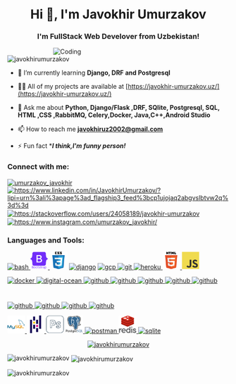 
<h1 align="center">Hi 👋, I'm Javokhir Umurzakov</h1>
<h3 align="center">I'm FullStack Web Develover from Uzbekistan!</h3>

<img align="right" alt="Coding" width="400" src="https://cdn.dribbble.com/users/1162077/screenshots/3848914/programmer.gif">

<p align="left"> <img src="https://komarev.com/ghpvc/?username=JavokhirUmurzakov&label=Profile%20views&color=0e75b6&style=flat" alt="javokhirumurzakov" /> </p>

- 🌱 I’m currently learning **Django, DRF and Postgresql**

- 👨‍💻 All of my projects are available at [https://javokhir-umurzakov.uz/](https://javokhir-umurzakov.uz/)

- 💬 Ask me about **Python, Django/Flask ,DRF, SQlite, Postgresql, SQL, HTML ,CSS ,RabbitMQ, Celery,Docker, Java,C++,Android Studio**

- 📫 How to reach me **javokhiruz2002@gmail.com**
  
- ⚡ Fun fact ****I think,I'm funny person!***

<!-- BLOG-POST-LIST:START -->
<!-- BLOG-POST-LIST:END -->

<h3 align="left">Connect with me:</h3>
<p align="left">
<a href="https://t.me/umurzakov_javokhir" target="blank"><img align="center" src="https://brandlogos.net/wp-content/uploads/2021/11/telegram-logo.png" alt="umurzakov_javokhir" height="45" width="40" /></a>
<a href="https://linkedin.com/in/JavokhirUmurzakov/" target="blank"><img align="center" src="https://raw.githubusercontent.com/rahuldkjain/github-profile-readme-generator/master/src/images/icons/Social/linked-in-alt.svg" alt="https://www.linkedin.com/in/JavokhirUmurzakov/?lipi=urn%3ali%3apage%3ad_flagship3_feed%3bcp1ujojaq2abgvslbtvw2q%3d%3d" height="30" width="40" /></a>
<a href="https://stackoverflow.com/users/24058189/javokhir-umurzakov" target="blank"><img align="center" src="https://raw.githubusercontent.com/rahuldkjain/github-profile-readme-generator/master/src/images/icons/Social/stack-overflow.svg" alt="https://stackoverflow.com/users/24058189/javokhir-umurzakov" height="30" width="40" /></a>
<a href="https://instagram.com/umurzakov_javokhir/" target="blank"><img align="center" src="https://raw.githubusercontent.com/rahuldkjain/github-profile-readme-generator/master/src/images/icons/Social/instagram.svg" alt="https://www.instagram.com/umurzakov_javokhir/" height="30" width="40" /></a>
</p>

<h3 align="left">Languages and Tools:</h3>
<a href="https://www.gnu.org/software/bash/" target="_blank" rel="noreferrer"> <img src="https://www.vectorlogo.zone/logos/gnu_bash/gnu_bash-icon.svg" alt="bash" width="40" height="40"/> </a> 
<a href="https://getbootstrap.com" target="_blank" rel="noreferrer"> <img src="https://raw.githubusercontent.com/devicons/devicon/master/icons/bootstrap/bootstrap-plain-wordmark.svg" alt="bootstrap" width="40" height="40"/> </a> 
<a href="https://www.w3schools.com/css/" target="_blank" rel="noreferrer"> <img src="https://raw.githubusercontent.com/devicons/devicon/master/icons/css3/css3-original-wordmark.svg" alt="css3" width="40" height="40"/></a>
<a href="https://www.djangoproject.com/" target="_blank" rel="noreferrer"> <img src="https://cdn.worldvectorlogo.com/logos/django.svg" alt="django" width="40" height="40"/></a> 
<a href="https://cloud.google.com" target="_blank" rel="noreferrer"> <img src="https://www.vectorlogo.zone/logos/google_cloud/google_cloud-icon.svg" alt="gcp" width="40" height="40"/> </a>
<a href="https://git-scm.com/" target="_blank" rel="noreferrer"> <img src="https://www.vectorlogo.zone/logos/git-scm/git-scm-icon.svg" alt="git" width="40" height="40"/> </a> 
<a href="https://heroku.com" target="_blank" rel="noreferrer"> <img src="https://www.vectorlogo.zone/logos/heroku/heroku-icon.svg" alt="heroku" width="40" height="40"/> </a>
<a href="https://www.w3.org/html/" target="_blank" rel="noreferrer"> <img src="https://raw.githubusercontent.com/devicons/devicon/master/icons/html5/html5-original-wordmark.svg" alt="html5" width="40" height="40"/> </a>
<a href="https://developer.mozilla.org/en-US/docs/Web/JavaScript" target="_blank" rel="noreferrer"> <img src="https://raw.githubusercontent.com/devicons/devicon/master/icons/javascript/javascript-original.svg" alt="javascript" width="40" height="40"/> </a>

<a href="https://www.mysql.com/" target="_blank" rel="noreferrer"> <img src="https://www.vectorlogo.zone/logos/docker/docker-official.svg" alt="docker" width="40" height="40"/> </a>
<a href="https://www.mysql.com/" target="_blank" rel="noreferrer"> <img src="https://www.vectorlogo.zone/logos/digitalocean/digitalocean-official.svg" alt="digital-ocean" width="40" height="40"/> </a>
<a href="https://www.github.com/" target="_blank" rel="noreferrer"> <img src="https://www.vectorlogo.zone/logos/github/github-tile.svg" alt="github" width="40" height="40"/> </a>
<a href="" target="_blank" rel="noreferrer"> <img src="https://www.vectorlogo.zone/logos/java/java-vertical.svg" alt="github" width="40" height="40"/> </a>
<a href="" target="_blank" rel="noreferrer"> <img src="https://www.vectorlogo.zone/logos/linux/linux-ar21.svg" alt="github" width="70" height="40"/> </a>
<a href="" target="_blank" rel="noreferrer"> <img src="https://www.vectorlogo.zone/logos/php/php-icon.svg" alt="github" width="40" height="40"/> </a>
<a href="" target="_blank" rel="noreferrer"> <img src="https://www.vectorlogo.zone/logos/arduino/arduino-official.svg" alt="github" width="40" height="40"/> </a>
<a href="" target="_blank" rel="noreferrer"> <img style="margin-top:40px;" src="https://www.pkisolutions.com/wp-content/uploads/2024/01/microsoft-server-2019-2.png" alt="github" width="140" height="50"/> </a>
<a href="https://www.kali.org/tools/burpsuite/" target="_blank" rel="noreferrer"> <img style="margin-top:40px;" src="https://www.kali.org/tools/burpsuite/images/burpsuite-logo.svg" alt="github" width="40" height="50"/> </a>
<a href="https://www.kali.org/tools/burpsuite/" target="_blank" rel="noreferrer"> <img style="margin-top:40px;" src="https://www.kali.org/tools/maltego/images/maltego-logo.svg" alt="github" width="40" height="50"/> </a>
<a href="https://www.kali.org/tools/burpsuite/" target="_blank" rel="noreferrer"> <img style="margin-top:40px;" src="https://www.seekpng.com/png/full/201-2015456_kali-linux-review-kali-linux-logo-png.png" alt="github" width="40" height="50"/> </a>


<a href="https://www.mysql.com/" target="_blank" rel="noreferrer"> <img src="https://raw.githubusercontent.com/devicons/devicon/master/icons/mysql/mysql-original-wordmark.svg" alt="mysql" width="40" height="40"/> </a>
<a href="https://pandas.pydata.org/" target="_blank" rel="noreferrer"> <img src="https://raw.githubusercontent.com/devicons/devicon/2ae2a900d2f041da66e950e4d48052658d850630/icons/pandas/pandas-original.svg" alt="pandas" width="40" height="40"/> </a> 
<a href="https://www.photoshop.com/en" target="_blank" rel="noreferrer"> <img src="https://raw.githubusercontent.com/devicons/devicon/master/icons/photoshop/photoshop-line.svg" alt="photoshop" width="40" height="40"/></a>
<a href="https://www.postgresql.org" target="_blank" rel="noreferrer"> <img src="https://raw.githubusercontent.com/devicons/devicon/master/icons/postgresql/postgresql-original-wordmark.svg" alt="postgresql" width="40" height="40"/> </a> <a href="https://postman.com" target="_blank" rel="noreferrer"> <img src="https://www.vectorlogo.zone/logos/getpostman/getpostman-icon.svg" alt="postman" width="40" height="40"/> </a>
<a href="https://redis.io" target="_blank" rel="noreferrer"> <img src="https://raw.githubusercontent.com/devicons/devicon/master/icons/redis/redis-original-wordmark.svg" alt="redis" width="40" height="40"/> </a> 
<a href="https://www.sqlite.org/" target="_blank" rel="noreferrer"> <img src="https://www.vectorlogo.zone/logos/sqlite/sqlite-icon.svg" alt="sqlite" width="40" height="40"/> </a>


<p align="center"  >
    <a href="https://github.com/ryo-ma/github-profile-trophy"><img
            src="https://github-profile-trophy.vercel.app/?username=JavokhirUmurzakov&theme=matrix&margin-h=15&column=5&margin-w=10" alt="javokhirumurzakov" /></a>
</p>

<p><img align="left" src="https://github-readme-stats.vercel.app/api/top-langs?username=JavokhirUmurzakov&show_icons=true&locale=en&layout=compact" alt="javokhirumurzakov" /></p>

<p>&nbsp;<img align="center" src="https://github-readme-stats.vercel.app/api?username=JavokhirUmurzakov&show_icons=true&locale=en" alt="javokhirumurzakov" /></p>

<p><img align="center" src="https://github-readme-streak-stats.herokuapp.com/?user=JavokhirUmurzakov&" alt="javokhirumurzakov" /></p>
